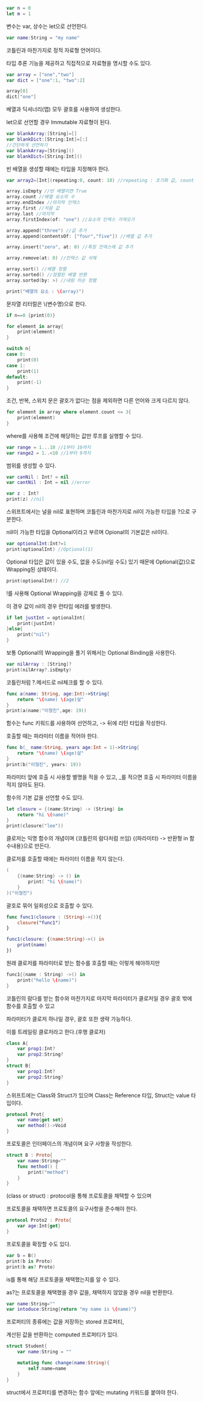 ```swift
var n = 0
let m = 1
```

변수는 var, 상수는 let으로 선언한다.

```swift
var name:String = "my name"
```

코틀린과 마찬가지로 정적 자료형 언어이다.

타입 추론 기능을 제공하고 직접적으로 자료형을 명시할 수도 있다.

```swift
var array = ["one","two"]
var dict = ["one":1, "two":2]

array[0]
dict["one"]
```

배열과 딕셔너리(맵) 모두 괄호를 사용하여 생성한다.

let으로 선언할 경우 Immutable 자료형이 된다.

```swift
var blankArray:[String]=[]
var blankDict:[String:Int]=[:]
//간단하게 선언하기
var blankArray=[String]()
var blankDict=[String:Int]()
```

빈 배열을 생성할 때에는 타입을 지정해야 한다.

```swift
var array2=[Int](repeating:0, count: 10) //repeating : 초기화 값, count : 횟수

array.isEmpty //빈 배열이면 True
array.count //배열 요소의 수
array.endIndex //마지막 인덱스
array.first //처음 값
array.last //마지막
array.firstIndex(of: "one") //요소의 인덱스 가져오기

array.append("three") //값 추가
array.append(contentsOf: ["four","five"]) //배열 값 추가

array.insert("zero", at: 0) //특정 인덱스에 값 추가

array.remove(at: 0) //인덱스 값 삭제

array.sort() //배열 정렬
array.sorted() //정렬된 배열 반환
array.sorted(by: >) //내림 차순 정렬
```

```swift
print("배열의 요소 : \(array)")
```

문자열 리터럴은 \\(변수명)으로 한다.

```swift
if n==0 {print(0)}

for element in array{
    print(element)
}

switch n{
case 0:
    print(0)
case 1:
    print(1)
default:
    print(-1)
}
```

조건, 반복, 스위치 문은 괄호가 없다는 점을 제외하면 다른 언어와 크게 다르지 않다.

```swift
for element in array where element.count <= 3{
    print(element)
}
```

where를 사용해 조건에 해당하는 값만 루프를 실행할 수 있다.

```swift
var range = 1...10 //1부터 10까지
var range2 = 1..<10 //1부터 9까지
```

범위를 생성할 수 있다.

```swift
var canNil : Int? = nil
var cantNil : Int = nil //error

var z : Int?
print(z) //nil
```

스위프트에서는 널을 nil로 표현하며 코틀린과 마찬가지로 nil이 가능한 타입을 ?으로 구분한다.

nill이 가능한 타입을 Optional이라고 부르며 Opional의 기본값은 nil이다.

```swift
var optionalInt:Int?=1
print(optionalInt) //Optional(1)
```

Optional 타입은 값이 있을 수도, 없을 수도(nil일 수도) 있기 때문에 Optional(값)으로 Wrapping된 상태이다.

```swift
print(optionalInt!) //2
```

!를 사용해 Optional Wrapping을 강제로 풀 수 있다.

이 경우 값이 nil의 경우 런타임 에러를 발생한다.

```swift
if let justInt = optionalInt{
    print(justInt)
}else{
    print("nil")
}
```

보통 Optional의 Wrapping을 풀기 위해서는 Optional Binding을 사용한다.

```swift
var nilArray : [String]?
print(nilArray?.isEmpty)
```

코틀린처럼 ?.메서드로 nil체크를 할 수 있다.

```swift
func a(name: String, age:Int)->String{
    return "\(name) \(age)살"
}
print(a(name:"이형진",age: 19))
```

함수는 func 키워드를 사용하여 선언하고, -> 뒤에 리턴 타입을 작성한다.

호출할 때는 파라미터 이름을 적어야 한다.

```swift
func b(_ name:String, years age:Int = 1)->String{
    return "\(name) \(age)살"
}
print(b("이형진", years: 19))
```

파라미터 앞에 호출 시 사용할 별명을 적을 수 있고, _를 적으면 호출 시 파라미터 이름을 적지 않아도 된다.

함수의 기본 값을 선언할 수도 있다.

```swift
let closure = {(name:String) -> (String) in
    return "hi \(name)"
}
print(closure("lee"))
```

클로저는 익명 함수의 개념이며 (코틀린의 람다처럼 쓰임) {(파라미터) -> 반환형 in 함수내용}으로 만든다.

클로저를 호출할 때에는 파라미터 이름을 적지 않는다.

```swift
(
    {(name:String) -> () in
        print( "hi \(name)")
    }
)("이형진")
```

괄호로 묶어 일회성으로 호출할 수 있다.

```swift
func func1(closure : (String)->()){
    closure("func1")
}

func1(closure: {(name:String)->() in
    print(name)
})
```

원래 클로저를 파라미터로 받는 함수를 호출할 때는 이렇게 해야하지만

```swift
func1{(name : String) ->() in
    print("hello \(name)")
}
```

코틀린의 람다를 받는 함수와 마찬가지로 마지막 파라미터가 클로저일 경우 괄호 밖에 함수를 호출할 수 있고

파라미터가 클로저 하나일 경우, 괄호 또한 생략 가능하다.

이를 트레일링 클로저라고 한다.(후행 클로저)

```swift
class A{
    var prop1:Int?
    var prop2:String?
}
struct B{
    var prop1:Int?
    var prop2:String?
}
```

스위프트에는 Class와 Struct가 있으며 Class는 Reference 타입, Struct는 value 타입이다.

```swift
protocol Prot{
    var name{get set}
    var method()->Void
}
```

프로토콜은 인터페이스의 개념이며 요구 사항을 작성한다.

```swift
struct B : Proto{
    var name:String=""
    func method() {
        print("method")
    }
}
```

(class or struct) : protocol을 통해 프로토콜을 채택할 수 있으며

프로토콜을 채택하면 프로토콜의 요구사항을 준수해야 한다.

```swift
protocol Proto2 : Proto{
    var age:Int{get}
}
```

프로토콜을 확장할 수도 있다.

```swift
var b = B()
print(b is Proto)
print(b as? Proto)
```

is를 통해 해당 프로토콜을 채택했는지를 알 수 있다.

as?는 프로토콜을 채택했을 경우 값을, 채택하지 않았을 경우 nil을 반환한다.

```swift
var name:String=""
var intoduce:String{return "my name is \(name)"}
```

프로퍼티의 종류에는 값을 저장하는 stored 프로퍼티,

계산된 값을 반환하는 computed 프로퍼티가 있다.

```swift
struct Student{
    var name:String = ""

    mutating func change(name:String){
        self.name=name
    }
}
```

struct에서 프로퍼티를 변경하는 함수 앞에는 mutating 키워드를 붙여야 한다.
